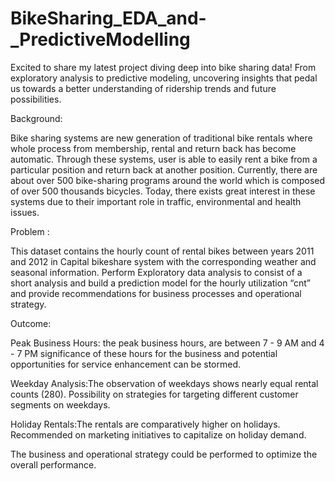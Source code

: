 # BikeSharing_EDA_and-_PredictiveModelling

Excited to share my latest project diving deep into bike sharing data! From exploratory analysis to predictive modeling, uncovering insights that pedal us towards a better understanding of ridership trends and future possibilities.

Background:

Bike sharing systems are new generation of traditional bike rentals where whole process from membership, rental and return back has become automatic. Through these systems, user is able to easily rent a bike from a particular position and return back at another position.
Currently, there are about over 500 bike-sharing programs around the world which is composed of over 500 thousands bicycles. Today, there exists great interest in these systems due to their important role in traffic, environmental and health issues.

Problem :

This dataset contains the hourly count of rental bikes between years 2011 and 2012 in Capital bikeshare system with the corresponding weather and seasonal information. Perform Exploratory data analysis to consist of a short analysis and build a prediction model for the hourly utilization “cnt” and provide recommendations for business processes and operational strategy.

Outcome:

Peak Business Hours: the peak business hours, are between 7 - 9 AM and 4 - 7 PM significance of these hours for the business and potential opportunities for service enhancement can be stormed.

Weekday Analysis:The observation of weekdays shows nearly equal rental counts (280). Possibility on strategies for targeting different customer segments on weekdays.

Holiday Rentals:The rentals are comparatively higher on holidays. Recommended on marketing initiatives to capitalize on holiday demand.

The business and operational strategy could be performed to optimize the overall performance.
